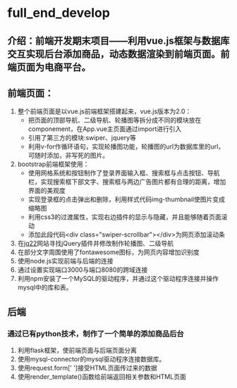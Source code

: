 # full_end_develop
## 介绍：前端开发期末项目——利用vue.js框架与数据库交互实现后台添加商品，动态数据渲染到前端页面。前端页面为电商平台。
## 前端页面：
1. 整个前端页面是以vue.js前端框架搭建起来，vue.js版本为2.0：
      * 把页面的顶部导航、二级导航、轮播图等拆分成不同的模块放在componement，在App.vue主页面通过import进行引入
      * 引用了第三方的模块:swiper、jquery等
      * 利用v-for作循环语句，实现轮播图功能，轮播图的url为数据库里的url，可随时添加，非写死的图片。
2. bootstrap前端框架使用：
      * 使用网格系统和按钮制作了登录界面输入框、搜索框与点击按钮、导航栏，实现搜索框下部文字、搜索框与两边广告图片都有合理的距离，增加界面的美观度
      * 实现登录框的点击弹出和删除，利用样式代码img-thumbnail使图片变成缩略图
      * 利用css3的过渡属性，实现右边插件的显示与隐藏，并且能够随着页面滚动
      * 添加此段代码\<div class="swiper-scrollbar">\</div>为网页添加滚动条
3. 在[jq22](http://www.jq22.com/)网站寻找jQuery插件并修改制作轮播图、二级导航
4. 在部分文字周围使用了fontawesome图标，为网页内容增加识别度
5. 使用node.js实现前端与后端的连接
6. 通过设置实现端口3000与端口8080的跨域连接
7. 利用npm安装了一个MySQL的驱动程序，并通过这个驱动程序连接并操作mysql中的库和表。

## 后端
### 通过已有python技术，制作了一个简单的添加商品后台
1. 利用flask框架，使前端页面与后端页面分离
2. 使用mysql-connector的mysql驱动程序连接数据库。
3. 使用request.form[' ']接受HTML页面传过来的数据
4. 使用render_template()函数给前端返回相关参数和HTML页面
